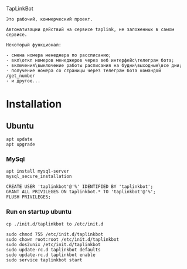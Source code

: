 TapLinkBot

    Это рабочий, коммерческий проект.

    Автоматизации действий на сервисе taplink, не заложенных в самом сервисе.

    Некоторый функционал:

    - смена номера менеджера по рассписанию;
    - вкл\откл номеров менеджеров через веб интерфейс\телеграм бота;
    - включения\выключение работы расписания на будни\выходные\все дни;
    - получение номера со страницы через телеграм бота командой /get_number
    - и другое...

    

# Installation

## Ubuntu

    apt update
    apt upgrade



### MySql

    apt install mysql-server
    mysql_secure_installation

    CREATE USER 'taplinkbot'@'%' IDENTIFIED BY 'taplinkbot';
    GRANT ALL PRIVILEGES ON taplinkbot.* TO 'taplinkbot'@'%';
    FLUSH PRIVILEGES;


### Run on startup ubuntu

    cp ./init.d/taplinkbot to /etc/init.d

    sudo chmod 755 /etc/init.d/taplinkbot
    sudo chown root:root /etc/init.d/taplinkbot
    sudo dos2unix /etc/init.d/taplinkbot
    sudo update-rc.d taplinkbot defaults
    sudo update-rc.d taplinkbot enable
    sudo service taplinkbot start